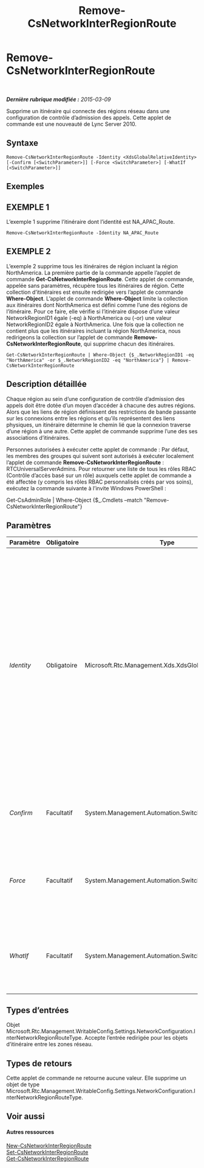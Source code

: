 ﻿---
title: Remove-CsNetworkInterRegionRoute
TOCTitle: Remove-CsNetworkInterRegionRoute
ms:assetid: 91948c03-2bcb-4e25-b0b6-23827e85bbb3
ms:mtpsurl: https://technet.microsoft.com/fr-fr/library/Gg398743(v=OCS.15)
ms:contentKeyID: 49298072
ms.date: 05/20/2016
mtps_version: v=OCS.15
ms.translationtype: HT
---

# Remove-CsNetworkInterRegionRoute

 

_**Dernière rubrique modifiée :** 2015-03-09_

Supprime un itinéraire qui connecte des régions réseau dans une configuration de contrôle d’admission des appels. Cette applet de commande est une nouveauté de Lync Server 2010.

## Syntaxe

    Remove-CsNetworkInterRegionRoute -Identity <XdsGlobalRelativeIdentity> [-Confirm [<SwitchParameter>]] [-Force <SwitchParameter>] [-WhatIf [<SwitchParameter>]]

## Exemples

## EXEMPLE 1

L’exemple 1 supprime l’itinéraire dont l’identité est NA\_APAC\_Route.

    Remove-CsNetworkInterRegionRoute -Identity NA_APAC_Route

## EXEMPLE 2

L’exemple 2 supprime tous les itinéraires de région incluant la région NorthAmerica. La première partie de la commande appelle l’applet de commande **Get-CsNetworkInterRegionRoute**. Cette applet de commande, appelée sans paramètres, récupère tous les itinéraires de région. Cette collection d’itinéraires est ensuite redirigée vers l’applet de commande **Where-Object**. L’applet de commande **Where-Object** limite la collection aux itinéraires dont NorthAmerica est défini comme l’une des régions de l’itinéraire. Pour ce faire, elle vérifie si l’itinéraire dispose d’une valeur NetworkRegionID1 égale (-eq) à NorthAmerica ou (-or) une valeur NetworkRegionID2 égale à NorthAmerica. Une fois que la collection ne contient plus que les itinéraires incluant la région NorthAmerica, nous redirigeons la collection sur l’applet de commande **Remove-CsNetworkInterRegionRoute**, qui supprime chacun des itinéraires.

    Get-CsNetworkInterRegionRoute | Where-Object {$_.NetworkRegionID1 -eq "NorthAmerica" -or $_.NetworkRegionID2 -eq "NorthAmerica"} | Remove-CsNetworkInterRegionRoute

## Description détaillée

Chaque région au sein d’une configuration de contrôle d’admission des appels doit être dotée d’un moyen d’accéder à chacune des autres régions. Alors que les liens de région définissent des restrictions de bande passante sur les connexions entre les régions et qu’ils représentent des liens physiques, un itinéraire détermine le chemin lié que la connexion traverse d’une région à une autre. Cette applet de commande supprime l’une des ses associations d’itinéraires.

Personnes autorisées à exécuter cette applet de commande : Par défaut, les membres des groupes qui suivent sont autorisés à exécuter localement l’applet de commande **Remove-CsNetworkInterRegionRoute** : RTCUniversalServerAdmins. Pour retourner une liste de tous les rôles RBAC (Contrôle d’accès basé sur un rôle) auxquels cette applet de commande a été affectée (y compris les rôles RBAC personnalisés créés par vos soins), exécutez la commande suivante à l’invite Windows PowerShell :

Get-CsAdminRole | Where-Object {$\_.Cmdlets –match "Remove-CsNetworkInterRegionRoute"}

## Paramètres


<table>
<colgroup>
<col style="width: 25%" />
<col style="width: 25%" />
<col style="width: 25%" />
<col style="width: 25%" />
</colgroup>
<thead>
<tr class="header">
<th>Paramètre</th>
<th>Obligatoire</th>
<th>Type</th>
<th>Description</th>
</tr>
</thead>
<tbody>
<tr class="odd">
<td><p><em>Identity</em></p></td>
<td><p>Obligatoire</p></td>
<td><p>Microsoft.Rtc.Management.Xds.XdsGlobalRelativeIdentity</p></td>
<td><p>Identificateur unique de l’itinéraire de la région de réseau que vous souhaitez supprimer. Les itinéraires de région de réseau étant créés au niveau de l’étendue globale seulement, il n’est pas nécessaire de spécifier une étendue pour cet identificateur. Il contient en effet une chaîne au nom unique permettant d’identifier l’itinéraire.</p></td>
</tr>
<tr class="even">
<td><p><em>Confirm</em></p></td>
<td><p>Facultatif</p></td>
<td><p>System.Management.Automation.SwitchParameter</p></td>
<td><p>Vous demande confirmation avant d’exécuter la commande.</p></td>
</tr>
<tr class="odd">
<td><p><em>Force</em></p></td>
<td><p>Facultatif</p></td>
<td><p>System.Management.Automation.SwitchParameter</p></td>
<td><p>Supprime les invites de confirmation qui s’affichent avant d’effectuer des modifications.</p></td>
</tr>
<tr class="even">
<td><p><em>WhatIf</em></p></td>
<td><p>Facultatif</p></td>
<td><p>System.Management.Automation.SwitchParameter</p></td>
<td><p>Décrit ce qui se passe si vous exécutez la commande sans l’exécuter réellement.</p></td>
</tr>
</tbody>
</table>


## Types d’entrées

Objet Microsoft.Rtc.Management.WritableConfig.Settings.NetworkConfiguration.InterNetworkRegionRouteType. Accepte l’entrée redirigée pour les objets d’itinéraire entre les zones réseau.

## Types de retours

Cette applet de commande ne retourne aucune valeur. Elle supprime un objet de type Microsoft.Rtc.Management.WritableConfig.Settings.NetworkConfiguration.InterNetworkRegionRouteType.

## Voir aussi

#### Autres ressources

[New-CsNetworkInterRegionRoute](new-csnetworkinterregionroute.md)  
[Set-CsNetworkInterRegionRoute](set-csnetworkinterregionroute.md)  
[Get-CsNetworkInterRegionRoute](get-csnetworkinterregionroute.md)

